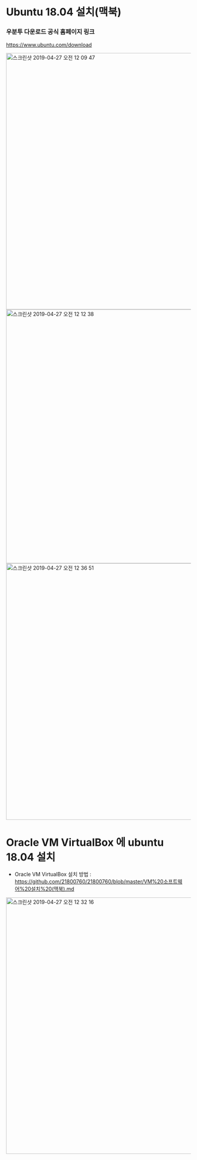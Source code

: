 # Ubuntu 18.04 설치(맥북)

### 우분투 다운로드 공식 홈페이지 링크

<https://www.ubuntu.com/download>

<img width="700" alt="스크린샷 2019-04-27 오전 12 09 47" src="https://user-images.githubusercontent.com/48082631/56817723-12fab180-6881-11e9-8fa8-91331be9668b.png">

<img width="693" alt="스크린샷 2019-04-27 오전 12 12 38" src="https://user-images.githubusercontent.com/48082631/56817818-40dff600-6881-11e9-8d41-0ccd42764f95.png">

<img width="700" alt="스크린샷 2019-04-27 오전 12 36 51" src="https://user-images.githubusercontent.com/48082631/56819444-b4cfcd80-6884-11e9-87d5-6b8d6ad6e224.png">


# Oracle VM VirtualBox 에 ubuntu 18.04 설치

* Oracle VM VirtualBox 설치 방법 : https://github.com/21800760/21800760/blob/master/VM%20소프트웨어%20설치%20(맥북).md

<img width="700" alt="스크린샷 2019-04-27 오전 12 32 16" src="https://user-images.githubusercontent.com/48082631/56819292-615d7f80-6884-11e9-8e2d-be4974d68cdc.png">
